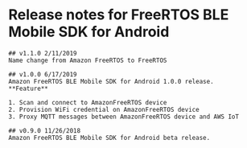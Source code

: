 # Release notes for FreeRTOS BLE Mobile SDK for Android

    ## v1.1.0 2/11/2019
    Name change from Amazon FreeRTOS to FreeRTOS

    ## v1.0.0 6/17/2019
    Amazon FreeRTOS BLE Mobile SDK for Android 1.0.0 release.
    **Feature**

    1. Scan and connect to AmazonFreeRTOS device
    2. Provision WiFi credential on AmazonFreeRTOS device
    3. Proxy MQTT messages between AmazonFreeRTOS device and AWS IoT

    ## v0.9.0 11/26/2018
    Amazon FreeRTOS BLE Mobile SDK for Android beta release.
